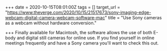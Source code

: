 +++
date = 2020-10-15T08:01:00Z
tags = []
target_url = "https://www.theverge.com/2020/10/15/21517673/sony-imaging-edge-webcam-digital-camera-webcam-software-mac"
title = "Use Sony cameras as a webcam without hardware conversion."

+++
Finally available for Macintosh, the software allows the use of both E-body and digital still cameras for online use. If you find yourself in online meetings frequently and have a Sony camera you'll want to check this out. 